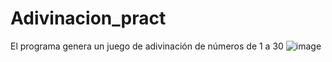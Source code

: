 # Adivinacion_pract
El programa genera un juego de adivinación de números de 1 a 30
![image](https://github.com/user-attachments/assets/ed327251-04ae-4a3e-a92f-61badd0d7de2)
